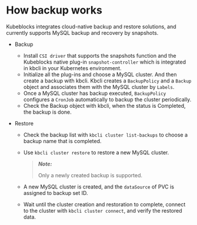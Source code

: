 # How backup works
Kubeblocks integrates cloud-native backup and restore solutions, and currently supports MySQL backup and recovery by snapshots.
- Backup 
  - Install `CSI driver` that supports the snapshots function and the Kubeblocks native plug-in `snapshot-controller` which is integrated in kbcli in your Kubernetes environment.
  - Initialize all the plug-ins and choose a MySQL cluster. And then create a backup with kbcli. Kbcli creates a `BackupPolicy` and a `Backup` object and associates them with the MySQL cluster by `Labels`.
  - Once a MySQL cluster has backup executed, `BackupPolicy` configures a `CronJob` automatically to  backup the cluster periodically. 
  - Check the Backup object with kbcli, when the status is Completed, the backup is done.

- Restore
  - Check the backup list with `kbcli cluster list-backups` to choose a backup name that is completed.
  - Use `kbcli cluster restore` to restore a new MySQL cluster. 

     > ***Note:***
     > 
     > Only a newly created backup is supported. 
  - A new MySQL cluster is created, and the `dataSource` of  PVC is assigned to backup set ID.
  - Wait until the cluster creation and restoration to complete, connect to the cluster with `kbcli cluster connect`, and verify the restored data.